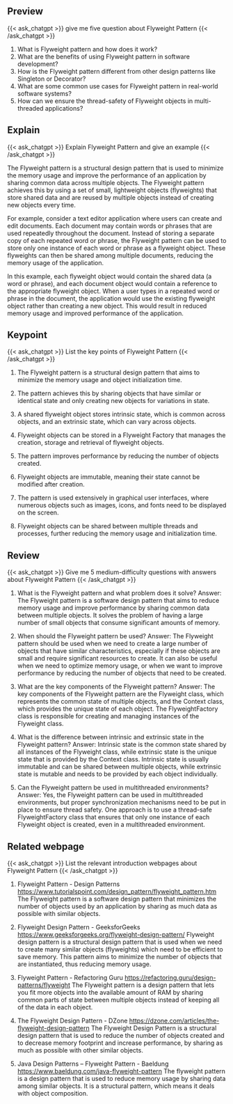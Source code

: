 ## Preview
{{< ask_chatgpt >}}
give me five question about Flyweight Pattern
{{< /ask_chatgpt >}}



1. What is Flyweight pattern and how does it work?
2. What are the benefits of using Flyweight pattern in software development?
3. How is the Flyweight pattern different from other design patterns like Singleton or Decorator?
4. What are some common use cases for Flyweight pattern in real-world software systems?
5. How can we ensure the thread-safety of Flyweight objects in multi-threaded applications?   

## Explain
{{< ask_chatgpt >}}
Explain Flyweight Pattern and give an example
{{< /ask_chatgpt >}}



The Flyweight pattern is a structural design pattern that is used to minimize the memory usage and improve the performance of an application by sharing common data across multiple objects. The Flyweight pattern achieves this by using a set of small, lightweight objects (flyweights) that store shared data and are reused by multiple objects instead of creating new objects every time.

For example, consider a text editor application where users can create and edit documents. Each document may contain words or phrases that are used repeatedly throughout the document. Instead of storing a separate copy of each repeated word or phrase, the Flyweight pattern can be used to store only one instance of each word or phrase as a flyweight object. These flyweights can then be shared among multiple documents, reducing the memory usage of the application.

In this example, each flyweight object would contain the shared data (a word or phrase), and each document object would contain a reference to the appropriate flyweight object. When a user types in a repeated word or phrase in the document, the application would use the existing flyweight object rather than creating a new object. This would result in reduced memory usage and improved performance of the application.   

## Keypoint
{{< ask_chatgpt >}}
List the key points of Flyweight Pattern
{{< /ask_chatgpt >}}



1. The Flyweight pattern is a structural design pattern that aims to minimize the memory usage and object initialization time.

2. The pattern achieves this by sharing objects that have similar or identical state and only creating new objects for variations in state.

3. A shared flyweight object stores intrinsic state, which is common across objects, and an extrinsic state, which can vary across objects.

4. Flyweight objects can be stored in a Flyweight Factory that manages the creation, storage and retrieval of flyweight objects.

5. The pattern improves performance by reducing the number of objects created.

6. Flyweight objects are immutable, meaning their state cannot be modified after creation.

7. The pattern is used extensively in graphical user interfaces, where numerous objects such as images, icons, and fonts need to be displayed on the screen.

8. Flyweight objects can be shared between multiple threads and processes, further reducing the memory usage and initialization time.   

## Review
{{< ask_chatgpt >}}
Give me 5 medium-difficulty questions with answers about Flyweight Pattern
{{< /ask_chatgpt >}}



1. What is the Flyweight pattern and what problem does it solve?
Answer: The Flyweight pattern is a software design pattern that aims to reduce memory usage and improve performance by sharing common data between multiple objects. It solves the problem of having a large number of small objects that consume significant amounts of memory.

2. When should the Flyweight pattern be used?
Answer: The Flyweight pattern should be used when we need to create a large number of objects that have similar characteristics, especially if these objects are small and require significant resources to create. It can also be useful when we need to optimize memory usage, or when we want to improve performance by reducing the number of objects that need to be created.

3. What are the key components of the Flyweight pattern?
Answer: The key components of the Flyweight pattern are the Flyweight class, which represents the common state of multiple objects, and the Context class, which provides the unique state of each object. The FlyweightFactory class is responsible for creating and managing instances of the Flyweight class.

4. What is the difference between intrinsic and extrinsic state in the Flyweight pattern?
Answer: Intrinsic state is the common state shared by all instances of the Flyweight class, while extrinsic state is the unique state that is provided by the Context class. Intrinsic state is usually immutable and can be shared between multiple objects, while extrinsic state is mutable and needs to be provided by each object individually.

5. Can the Flyweight pattern be used in multithreaded environments?
Answer: Yes, the Flyweight pattern can be used in multithreaded environments, but proper synchronization mechanisms need to be put in place to ensure thread safety. One approach is to use a thread-safe FlyweightFactory class that ensures that only one instance of each Flyweight object is created, even in a multithreaded environment.   

## Related webpage
{{< ask_chatgpt >}}
List the relevant introduction webpages about Flyweight Pattern
{{< /ask_chatgpt >}}



1. Flyweight Pattern - Design Patterns
https://www.tutorialspoint.com/design_pattern/flyweight_pattern.htm
The Flyweight pattern is a software design pattern that minimizes the number of objects used by an application by sharing as much data as possible with similar objects.

2. Flyweight Design Pattern - GeeksforGeeks
https://www.geeksforgeeks.org/flyweight-design-pattern/
Flyweight design pattern is a structural design pattern that is used when we need to create many similar objects (flyweights) which need to be efficient to save memory. This pattern aims to minimize the number of objects that are instantiated, thus reducing memory usage.

3. Flyweight Pattern - Refactoring Guru
https://refactoring.guru/design-patterns/flyweight
The Flyweight pattern is a design pattern that lets you fit more objects into the available amount of RAM by sharing common parts of state between multiple objects instead of keeping all of the data in each object.

4. The Flyweight Design Pattern - DZone
https://dzone.com/articles/the-flyweight-design-pattern
The Flyweight Design Pattern is a structural design pattern that is used to reduce the number of objects created and to decrease memory footprint and increase performance, by sharing as much as possible with other similar objects.

5. Java Design Patterns – Flyweight Pattern - Baeldung
https://www.baeldung.com/java-flyweight-pattern
The flyweight pattern is a design pattern that is used to reduce memory usage by sharing data among similar objects. It is a structural pattern, which means it deals with object composition.   

